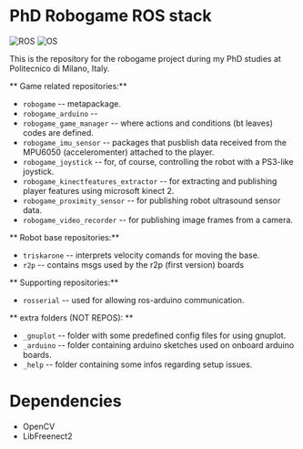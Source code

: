PhD Robogame ROS stack
======================
![ROS](https://img.shields.io/badge/ROS-Indigo-brightgreen.svg)
![OS](https://img.shields.io/badge/OS-Ubutu14.04-orange.svg)

This is the repository for the robogame project during my PhD studies at Politecnico di Milano, Italy.

** Game related repositories:**<br/>
* `robogame` -- metapackage. <br/>
* `robogame_arduino` --  <br/>
* `robogame_game_manager` -- where actions and conditions (bt leaves) codes are defined. <br/>
* `robogame_imu_sensor` -- packages that pusblish data received from the MPU6050 (acceleromenter) attached to the player. <br/>
* `robogame_joystick` -- for, of course, controlling the robot with a PS3-like joystick. <br/>
* `robogame_kinectfeatures_extractor` -- for extracting and publishing player features using microsoft kinect 2.  <br/>
* `robogame_proximity_sensor` -- for publishing robot ultrasound sensor data. <br/>
* `robogame_video_recorder` -- for publishing image frames from a camera.<br/>

** Robot base repositories:**</br>
* `triskarone` -- interprets velocity comands for moving the base.</br>
* `r2p`	-- contains msgs used by the r2p (first version) boards</br>

** Supporting repositories:**</br>
* `rosserial` --  used for allowing ros-arduino communication.</br>

** extra folders (NOT REPOS): **</br>
* `_gnuplot` -- folder with some predefined config files for using gnuplot.</br>
* `_arduino` -- folder containing arduino sketches used on onboard arduino boards.</br>
* `_help` -- folder containing some infos regarding setup issues.</br>

Dependencies
============

* OpenCV
* LibFreenect2
